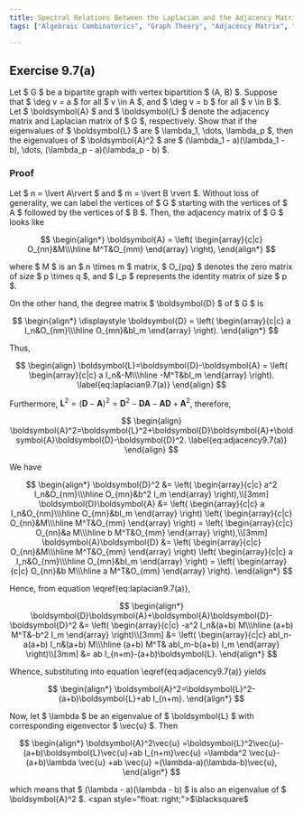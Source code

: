 ```yaml
---
title: Spectral Relations Between the Laplacian and the Adjacency Matrix in Regular Bipartite Graphs
tags: ["Algebraic Combinatorics", "Graph Theory", "Adjacency Matrix", "Laplacian Matrix"]

---
```


## Exercise 9.7(a)
Let $ G $ be a bipartite graph with vertex bipartition $ (A, B) $. Suppose that $ \deg v = a $ for all $ v \in A $, and $ \deg v = b $ for all $ v \in B $. Let $ \boldsymbol{A} $ and $ \boldsymbol{L} $ denote the adjacency matrix and Laplacian matrix of $ G $, respectively. Show that if the eigenvalues of $ \boldsymbol{L} $ are $ \lambda_1, \dots, \lambda_p $, then the eigenvalues of $ \boldsymbol{A}^2 $ are $ (\lambda_1 - a)(\lambda_1 - b), \dots, (\lambda_p - a)(\lambda_p - b) $.

### Proof

Let $ n = \lvert A\rvert $ and $ m = \lvert B \rvert $. Without loss of generality, we can label the vertices of $ G $ starting with the vertices of $ A $ followed by the vertices of $ B $. Then, the adjacency matrix of $ G $ looks like

$$
\begin{align*}
    \boldsymbol{A}
    =
    \left(
    \begin{array}{c|c}
        O_{nn}&M\\\hline
        M^T&O_{mm} 
    \end{array}
    \right),
\end{align*}
$$

where $ M $ is an $ n \times m $ matrix, $ O_{pq} $ denotes the zero matrix of size $ p \times q $, and $ I_p $ represents the identity matrix of size $ p $.

On the other hand, the degree matrix $ \boldsymbol{D} $ of $ G $ is

$$
\begin{align*}
    \displaystyle
    \boldsymbol{D}
    =
    \left(
    \begin{array}{c|c}
        a I_n&O_{nm}\\\hline
        O_{mn}&bI_m 
    \end{array}
    \right).
\end{align*}
$$

Thus,

$$
\begin{align}
    \boldsymbol{L}=\boldsymbol{D}-\boldsymbol{A}
    =
    \left(
    \begin{array}{c|c}
        a I_n&-M\\\hline
        -M^T&bI_m 
    \end{array}
    \right). \label{eq:laplacian9.7(a)}
\end{align}
$$

Furthermore, $\boldsymbol{L}^2=(\boldsymbol{D}-\boldsymbol{A})^2=\boldsymbol{D}^2-\boldsymbol{D}\boldsymbol{A}-\boldsymbol{A}\boldsymbol{D}+\boldsymbol{A}^2$, therefore,

$$
\begin{align}
    \boldsymbol{A}^2=\boldsymbol{L}^2+\boldsymbol{D}\boldsymbol{A}+\boldsymbol{A}\boldsymbol{D}-\boldsymbol{D}^2. \label{eq:adjacency9.7(a)}
\end{align}
$$

We have

$$
\begin{align*}
    \boldsymbol{D}^2
    &=
    \left(
    \begin{array}{c|c}
        a^2 I_n&O_{nm}\\\hline
        O_{mn}&b^2 I_m 
    \end{array}
    \right),\\[3mm]
    \boldsymbol{D}\boldsymbol{A}
    &=
    \left(
    \begin{array}{c|c}
        a I_n&O_{nm}\\\hline
        O_{mn}&bI_m 
    \end{array}
    \right)
    \left(
    \begin{array}{c|c}
        O_{nn}&M\\\hline
        M^T&O_{mm} 
    \end{array}
    \right)
    =
    \left(
    \begin{array}{c|c}
        O_{nn}&a M\\\hline
        b M^T&O_{mm} 
    \end{array}
    \right),\\[3mm]
    \boldsymbol{A}\boldsymbol{D}
    &=
    \left(
    \begin{array}{c|c}
        O_{nn}&M\\\hline
        M^T&O_{mm} 
    \end{array}
    \right)
    \left(
    \begin{array}{c|c}
        a I_n&O_{nm}\\\hline
        O_{mn}&bI_m 
    \end{array}
    \right)
    =
    \left(
    \begin{array}{c|c}
        O_{nn}&b M\\\hline
        a M^T&O_{mm} 
    \end{array}
    \right).
\end{align*}
$$

Hence, from equation \eqref{eq:laplacian9.7(a)},

$$
\begin{align*}
    \boldsymbol{D}\boldsymbol{A}+\boldsymbol{A}\boldsymbol{D}-\boldsymbol{D}^2
    &=
    \left(
    \begin{array}{c|c}
        -a^2 I_n&(a+b) M\\\hline
        (a+b) M^T&-b^2 I_m
    \end{array}
    \right)\\[3mm]
    &=
    \left(
    \begin{array}{c|c}
        abI_n-a(a+b) I_n&(a+b) M\\\hline
        (a+b) M^T& abI_m-b(a+b) I_m
    \end{array}
    \right)\\[3mm]
    &=
    ab I_{n+m}-(a+b)\boldsymbol{L}.
\end{align*}
$$

Whence, substituting into equation \eqref{eq:adjacency9.7(a)} yields

$$
\begin{align*}
    \boldsymbol{A}^2=\boldsymbol{L}^2-(a+b)\boldsymbol{L}+ab I_{n+m}.
\end{align*}
$$

Now, let $ \lambda $ be an eigenvalue of $ \boldsymbol{L} $ with corresponding eigenvector $ \vec{u} $. Then

$$
\begin{align*}
    \boldsymbol{A}^2\vec{u}
    =\boldsymbol{L}^2\vec{u}-(a+b)\boldsymbol{L}\vec{u}+ab I_{n+m}\vec{u}
    =\lambda^2 \vec{u}-(a+b)\lambda \vec{u} +ab \vec{u}
    =(\lambda-a)(\lambda-b)\vec{u},
\end{align*}
$$

which means that $ (\lambda - a)(\lambda - b) $ is also an eigenvalue of $ \boldsymbol{A}^2 $. <span style="float: right;">$\blacksquare$</span>